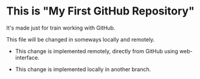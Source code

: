 # This is "My First GitHub Repository"

It's made just for train working with GitHub.

This file will be changed in someways locally and remotely.


* This change is implemented remotely, directly from GitHub using web-interface.

* This change is implemented locally in another branch.
